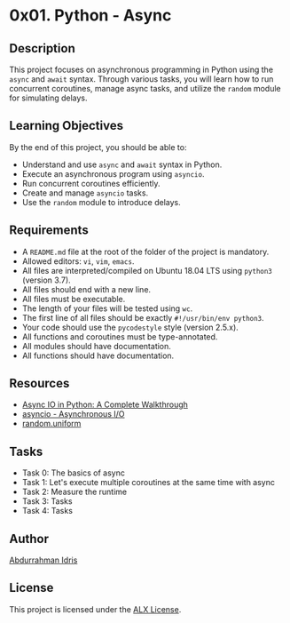 # 0x01. Python - Async

## Description

This project focuses on asynchronous programming in Python using the `async` and `await` syntax. Through various tasks, you will learn how to run concurrent coroutines, manage async tasks, and utilize the `random` module for simulating delays.

## Learning Objectives

By the end of this project, you should be able to:

- Understand and use `async` and `await` syntax in Python.
- Execute an asynchronous program using `asyncio`.
- Run concurrent coroutines efficiently.
- Create and manage `asyncio` tasks.
- Use the `random` module to introduce delays.

## Requirements

- A `README.md` file at the root of the folder of the project is mandatory.
- Allowed editors: `vi`, `vim`, `emacs`.
- All files are interpreted/compiled on Ubuntu 18.04 LTS using `python3` (version 3.7).
- All files should end with a new line.
- All files must be executable.
- The length of your files will be tested using `wc`.
- The first line of all files should be exactly `#!/usr/bin/env python3`.
- Your code should use the `pycodestyle` style (version 2.5.x).
- All functions and coroutines must be type-annotated.
- All modules should have documentation.
- All functions should have documentation.

## Resources

- [Async IO in Python: A Complete Walkthrough](https://realpython.com/async-io-python/)
- [asyncio - Asynchronous I/O](https://docs.python.org/3/library/asyncio.html)
- [random.uniform](https://docs.python.org/3/library/random.html#random.uniform)

## Tasks

- Task 0: The basics of async
- Task 1: Let's execute multiple coroutines at the same time with async
- Task 2: Measure the runtime
- Task 3: Tasks
- Task 4: Tasks

## Author

[Abdurrahman Idris](https://www.github.com/AbdurrahmanIdr)

## License

This project is licensed under the [ALX License](../LICENCE).
